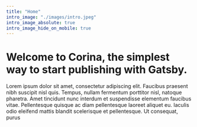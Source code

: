 ```yaml
---
title: "Home"
intro_image: "./images/intro.jpeg"
intro_image_absolute: true
intro_image_hide_on_mobile: true
---
```


# Welcome to Corina, the simplest way to start publishing with Gatsby.

Lorem ipsum dolor sit amet, consectetur adipiscing elit. Faucibus praesent nibh suscipit nisl quis. Tempus, nullam fermentum porttitor nisl, natoque pharetra. Amet tincidunt nunc interdum et suspendisse elementum faucibus vitae. Pellentesque quisque ac diam pellentesque laoreet aliquet eu. Iaculis odio eleifend mattis blandit scelerisque et pellentesque. Ut consequat, purus
